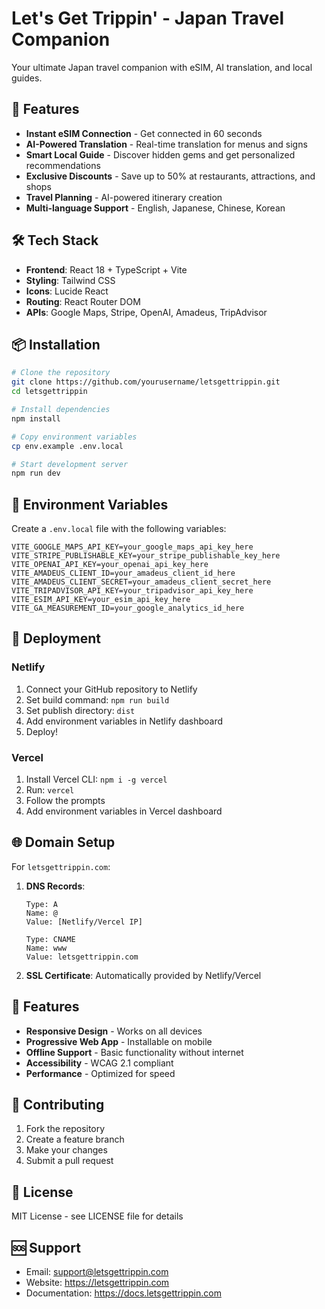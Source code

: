 # Let's Get Trippin' - Japan Travel Companion

Your ultimate Japan travel companion with eSIM, AI translation, and local guides.

## 🚀 Features

- **Instant eSIM Connection** - Get connected in 60 seconds
- **AI-Powered Translation** - Real-time translation for menus and signs
- **Smart Local Guide** - Discover hidden gems and get personalized recommendations
- **Exclusive Discounts** - Save up to 50% at restaurants, attractions, and shops
- **Travel Planning** - AI-powered itinerary creation
- **Multi-language Support** - English, Japanese, Chinese, Korean

## 🛠️ Tech Stack

- **Frontend**: React 18 + TypeScript + Vite
- **Styling**: Tailwind CSS
- **Icons**: Lucide React
- **Routing**: React Router DOM
- **APIs**: Google Maps, Stripe, OpenAI, Amadeus, TripAdvisor

## 📦 Installation

```bash
# Clone the repository
git clone https://github.com/yourusername/letsgettrippin.git
cd letsgettrippin

# Install dependencies
npm install

# Copy environment variables
cp env.example .env.local

# Start development server
npm run dev
```

## 🔧 Environment Variables

Create a `.env.local` file with the following variables:

```env
VITE_GOOGLE_MAPS_API_KEY=your_google_maps_api_key_here
VITE_STRIPE_PUBLISHABLE_KEY=your_stripe_publishable_key_here
VITE_OPENAI_API_KEY=your_openai_api_key_here
VITE_AMADEUS_CLIENT_ID=your_amadeus_client_id_here
VITE_AMADEUS_CLIENT_SECRET=your_amadeus_client_secret_here
VITE_TRIPADVISOR_API_KEY=your_tripadvisor_api_key_here
VITE_ESIM_API_KEY=your_esim_api_key_here
VITE_GA_MEASUREMENT_ID=your_google_analytics_id_here
```

## 🚀 Deployment

### Netlify

1. Connect your GitHub repository to Netlify
2. Set build command: `npm run build`
3. Set publish directory: `dist`
4. Add environment variables in Netlify dashboard
5. Deploy!

### Vercel

1. Install Vercel CLI: `npm i -g vercel`
2. Run: `vercel`
3. Follow the prompts
4. Add environment variables in Vercel dashboard

## 🌐 Domain Setup

For `letsgettrippin.com`:

1. **DNS Records**:
   ```
   Type: A
   Name: @
   Value: [Netlify/Vercel IP]
   
   Type: CNAME
   Name: www
   Value: letsgettrippin.com
   ```

2. **SSL Certificate**: Automatically provided by Netlify/Vercel

## 📱 Features

- **Responsive Design** - Works on all devices
- **Progressive Web App** - Installable on mobile
- **Offline Support** - Basic functionality without internet
- **Accessibility** - WCAG 2.1 compliant
- **Performance** - Optimized for speed

## 🤝 Contributing

1. Fork the repository
2. Create a feature branch
3. Make your changes
4. Submit a pull request

## 📄 License

MIT License - see LICENSE file for details

## 🆘 Support

- Email: support@letsgettrippin.com
- Website: https://letsgettrippin.com
- Documentation: https://docs.letsgettrippin.com 